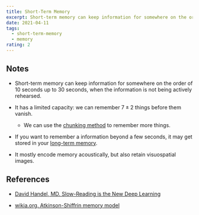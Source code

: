 ```yaml
---
title: Short-Term Memory
excerpt: Short-term memory can keep information for somewhere on the order of 10 seconds up to 30 seconds, when the information is not being actively rehearsed.
date: 2021-04-11
tags:
  - short-term-memory
  - memory
rating: 2
---
```


## Notes

- Short-term memory can keep information for somewhere on the order of 10 seconds up to 30 seconds, when the information is not being actively rehearsed.

- It has a limited capacity: we can remember $7 \pm 2$ things before them vanish.

  - We can use the [chunking method](/zettel/chunking-and-memory) to remember more things.

- If you want to remember a information beyond a few seconds, it may get stored in your [long-term memory](/zettel/long-term-memory).

- It mostly encode memory acoustically, but also retain visuospatial images.

## References

- [David Handel, MD. Slow-Reading is the New Deep Learning](https://betterhumans.pub/slow-reading-is-the-new-deep-learning-452f179c0289)

- [wikia.org. Atkinson-Shiffrin memory model](https://psychology.wikia.org/wiki/Atkinson-Shiffrin_memory_model)
